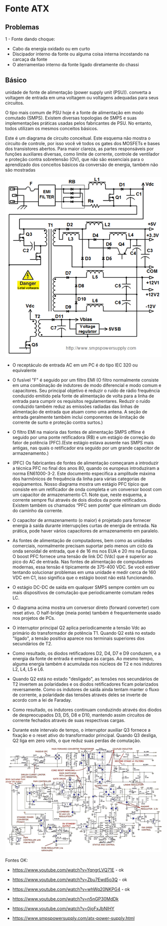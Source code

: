# Fonte ATX

## Problemas

1 - Fonte dando choque:
- Cabo da energia oxidado ou em curto
- Discipador interno da fonte ou alguma coisa interna incostando na carcaça da fonte
- O aterramentao interno da fonte ligado diretamente do chassi


## Básico

unidade de fonte de alimentação (power supply unit (PSU)). converta a voltagem de entrada em uma voltagem ou voltagens adequadas para seus circuitos.

O tipo mais comum de PSU hoje é a fonte de alimentação em modo comutado (SMPS). Existem diversas topologias de SMPS e suas implementações práticas usadas pelos fabricantes de PSU. No entanto, todos utilizam os mesmos conceitos básicos.

Este é um diagrama de circuito conceitual. Este esquema não mostra o circuito de controle, por isso você vê todos os gates dos MOSFETs e bases dos transistores abertos. Para maior clareza, as partes responsáveis por funções auxiliares diversas, como limite de corrente, controle de ventilador e proteção contra sobretensão (OV), que não são essenciais para o aprendizado dos conceitos básicos da conversão de energia, também não são mostradas

<img src="./.asset/power-supply.png">

- O receptáculo de entrada AC em um PC é do tipo IEC 320 ou equivalente
- O fusível "F" é seguido por um filtro EMI (O filtro normalmente consiste em uma combinação de indutores de modo diferencial e modo comum e capacitores. Seu principal objetivo é reduzir o ruído de rádio frequência conduzido emitido pela fonte de alimentação de volta para a linha de entrada para cumprir os requisitos regulamentares. Reduzir o ruído conduzido também reduz as emissões radiadas das linhas de alimentação de entrada que atuam como uma antena. A seção de entrada geralmente também inclui componentes de limitação de corrente de surto e proteção contra surtos.)
- O filtro EMI na maioria das fontes de alimentação SMPS offline é seguido por uma ponte retificadora (RB) e um estágio de correção do fator de potência (PFC).(Este estágio estava ausente nas SMPS mais antigas, nas quais o retificador era seguido por um grande capacitor de armazenamento.)
- (PFC) Os fabricantes de fontes de alimentação começaram a introduzir a técnica PFC no final dos anos 80, quando os europeus introduziram a norma EN61000-3-2. Este documento especifica a amplitude máxima dos harmônicos de frequência da linha para várias categorias de equipamentos. Nosso diagrama mostra um estágio PFC típico que consiste em um retificador de onda completa e um conversor boost com um capacitor de armazenamento C1. Note que, neste esquema, a corrente sempre flui através de dois diodos da ponte retificadora. Existem também os chamados “PFC sem ponte” que eliminam um diodo do caminho da corrente.
-  O capacitor de armazenamento (o maior) é projetado para fornecer energia à saída durante interrupções curtas de energia de entrada. Na prática, pode haver vários capacitores de armazenamento em paralelo.
-  As fontes de alimentação de computadores, bem como as unidades comerciais, normalmente precisam suportar pelo menos um ciclo da onda senoidal de entrada, que é de 16 ms nos EUA e 20 ms na Europa. O boost PFC fornece uma tensão de link DC (Vdc) que é superior ao pico do AC de entrada. Nas fontes de alimentação de computadores modernas, essa tensão é tipicamente de 375-400 VDC. Se você estiver tentando solucionar problemas em uma unidade e medir cerca de 160 VDC em C1, isso significa que o estágio boost não está funcionando.
-  O estágio DC-DC de saída em qualquer SMPS sempre contém um ou mais dispositivos de comutação que periodicamente comutam redes LC.
- O diagrama acima mostra um conversor direto (forward converter) com reset ativo. O half-bridge (meia ponte) também é frequentemente usado nos projetos de PCs.

- O interruptor principal Q2 aplica periodicamente a tensão Vdc ao primário do transformador de potência T1. Quando Q2 está no estado "ligado", a tensão positiva aparece nos terminais superiores dos secundários de T2.
- Como resultado, os diodos retificadores D2, D4, D7 e D9 conduzem, e a energia da fonte de entrada é entregue às cargas. Ao mesmo tempo, alguma energia também é acumulada nos núcleos de T2 e nos indutores L2, L4, L5 e L6.
- Quando Q2 está no estado "desligado", as tensões nos secundários de T2 invertem as polaridades e os diodos retificadores ficam polarizados reversamente. Como os indutores de saída ainda tentam manter o fluxo de corrente, a polaridade das tensões através deles se inverte de acordo com a lei de Faraday.
- Como resultado, os indutores continuam conduzindo através dos diodos de despreocupados D3, D5, D8 e D10, mantendo assim circuitos de corrente fechados através de suas respectivas cargas.
- Durante este intervalo de tempo, o interruptor auxiliar Q3 fornece a fixação e o reset ativo do transformador principal. Quando Q3 desliga, Q2 liga em zero volts, o que reduz suas perdas de comutação.






<img src="./.asset/600W_power_supply.jpg">

Fontes OK:

- https://www.youtube.com/watch?v=YqngrLVQ71E - ok
- https://www.youtube.com/watch?v=Zbu7Ewd5o3Q - ok
- https://www.youtube.com/watch?v=whWq20NKPG4 - ok

- https://www.youtube.com/watch?v=n5nGP30MdDk
- https://www.youtube.com/watch?v=0joFxJbNIHY
- https://www.smpspowersupply.com/atx-power-supply.html
